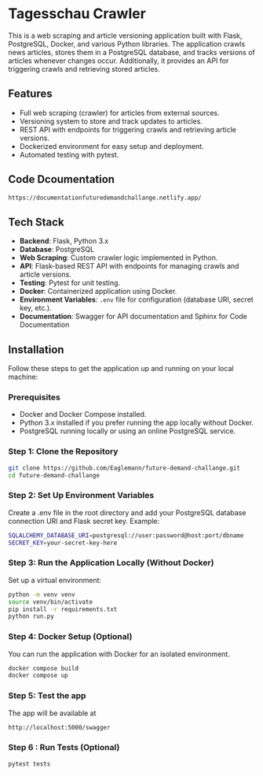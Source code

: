 # Tagesschau Crawler

This is a web scraping and article versioning application built with Flask, PostgreSQL, Docker, and various Python libraries. The application crawls news articles, stores them in a PostgreSQL database, and tracks versions of articles whenever changes occur. Additionally, it provides an API for triggering crawls and retrieving stored articles.

## Features

- Full web scraping (crawler) for articles from external sources.
- Versioning system to store and track updates to articles.
- REST API with endpoints for triggering crawls and retrieving article versions.
- Dockerized environment for easy setup and deployment.
- Automated testing with pytest.

## Code Dcoumentation
```bash
https://documentationfuturedemandchallange.netlify.app/
```

## Tech Stack

- **Backend**: Flask, Python 3.x
- **Database**: PostgreSQL
- **Web Scraping**: Custom crawler logic implemented in Python.
- **API**: Flask-based REST API with endpoints for managing crawls and article versions.
- **Testing**: Pytest for unit testing.
- **Docker**: Containerized application using Docker.
- **Environment Variables**: `.env` file for configuration (database URI, secret key, etc.).
- **Documentation**: Swagger for API documentation and Sphinx for Code Documentation

## Installation

Follow these steps to get the application up and running on your local machine:

### Prerequisites

- Docker and Docker Compose installed.
- Python 3.x installed if you prefer running the app locally without Docker.
- PostgreSQL running locally or using an online PostgreSQL service.

### Step 1: Clone the Repository

```bash
git clone https://github.com/Eaglemann/future-demand-challange.git
cd future-demand-challange
```

### Step 2: Set Up Environment Variables

Create a .env file in the root directory and add your PostgreSQL database connection URI and Flask secret key. Example:

```bash
SQLALCHEMY_DATABASE_URI=postgresql://user:password@host:port/dbname
SECRET_KEY=your-secret-key-here
```

### Step 3: Run the Application Locally (Without Docker)

Set up a virtual environment:

```bash
python -m venv venv
source venv/bin/activate
pip install -r requirements.txt
python run.py
```

### Step 4: Docker Setup (Optional)

You can run the application with Docker for an isolated environment.

```bash
docker compose build
docker compose up
```


### Step 5: Test the app

The app will be available at 
```bash
http://localhost:5000/swagger
```

### Step 6 : Run Tests (Optional)

```bash
pytest tests
```
